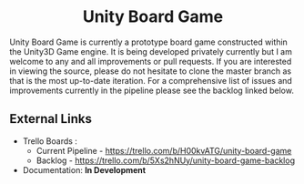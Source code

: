 <p align="center">
  <h1 align ="center">Unity Board Game</h1>
</p>

Unity Board Game is currently a prototype board game constructed within the Unity3D Game engine. It is being developed privately currently but I am welcome to any and all improvements or pull requests. If you are interested in viewing the source, please do not hesitate to clone the master branch as that is the most up-to-date iteration. For a comprehensive list of issues and improvements currently in the pipeline please see the backlog linked below.

## External Links
* Trello Boards : 
  * Current Pipeline - https://trello.com/b/H00kvATG/unity-board-game
  * Backlog - https://trello.com/b/5Xs2hNUy/unity-board-game-backlog
* Documentation: **In Development**
